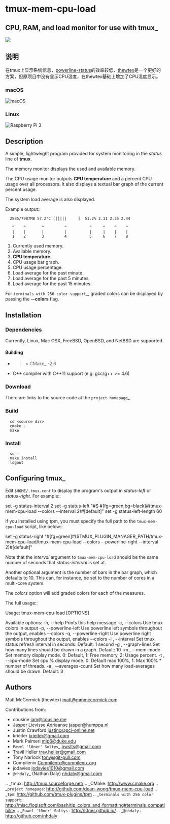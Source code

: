 # tmux-mem-cpu-load

## CPU, RAM, and load monitor for use with tmux_


![](https://travis-ci.org/dean-wong/tmux-mem-cpu-load.svg)

## 说明

在tmux上显示系统信息，[powerline-status](https://pypi.python.org/pypi/powerline-status/)的效率较低，[thewtex](http://github.com/thewtex/tmux-mem-cpu-load)是一个更好的方案，但原项目中没有显示CPU温度，在thewtex基础上增加了CPU温度显示。

### macOS

![macOS](https://ws4.sinaimg.cn/large/006tKfTcgy1fg5t0km08xj30iy08owel.jpg)

### Linux

![Raspberry Pi 3](https://ws1.sinaimg.cn/large/006tKfTcgy1fg5t0o9ki4j30iy08ot8u.jpg)

## Description

A simple, lightweight program provided for system monitoring in the *status*
line of **tmux**.

The memory monitor displays the used and available memory.

The CPU usage monitor outputs **CPU temperature** and a percent CPU usage over all processors. It also
displays a textual bar graph of the current percent usage.

The system load average is also displayed.

Example output::
```
  2885/7987MB 57.2°C [|||||     ]  51.2% 2.11 2.35 2.44

   ^    ^       ^         ^          ^     ^    ^    ^
   |    |       |         |          |     |    |    |
   1    2       3         4          5     6    7    8
```

1. Currently used memory.
2. Available memory.
3. **CPU temperature.**
4. CPU usage bar graph.
5. CPU usage percentage.
6. Load average for the past minute.
7. Load average for the past 5 minutes.
8. Load average for the past 15 minutes.

For `terminals with 256 color support`_, graded colors can be displayed by
passing the **--colors** flag.


## Installation


### Dependencies


Currently, Linux, Mac OSX, FreeBSD, OpenBSD, and NetBSD are supported.

#### Building


* >= CMake_ -2.6
* C++ compiler with C++11 support (e.g. gcc/g++ >= 4.6)

### Download


There are links to the source code at the `project homepage`_.

### Build

```shell
  cd <source dir>
  cmake .
  make
```


### Install

```shell
  su -
  make install
  logout
```


## Configuring tmux_


Edit ``$HOME/.tmux.conf`` to display the program's output in *status-left* or
*status-right*.  For example::

  set -g status-interval 2
  set -g status-left "#S #[fg=green,bg=black]#(tmux-mem-cpu-load --colors --interval 2)#[default]"
  set -g status-left-length 60

If you installed using tpm, you must specify the full path to the
``tmux-mem-cpu-load`` script, like below::

  set -g status-right "#[fg=green]#($TMUX_PLUGIN_MANAGER_PATH/tmux-mem-cpu-load/tmux-mem-cpu-load --colors --powerline-right --interval 2)#[default]"

Note that the *interval* argument to `tmux-mem-cpu-load` should be the same number
of seconds that *status-interval* is set at.

Another optional argument is the number of bars in the bar graph, which
defaults to 10.  This can, for instance, be set to the number of cores in a
multi-core system.

The *colors* option will add graded colors for each of the measures.

The full usage::

  Usage: tmux-mem-cpu-load [OPTIONS]

  Available options:
  -h, --help
           Prints this help message
  -c, --colors
          Use tmux colors in output
  -p, --powerline-left
	  Use powerline left symbols throughout the output, enables --colors
  -q, --powerline-right
	  Use powerline right symbols throughout the output, enables --colors
  -i <value>, --interval <value>
          Set tmux status refresh interval in seconds. Default: 1 second
  -g <value>, --graph-lines <value>
          Set how many lines should be drawn in a graph. Default: 10
  -m <value>, --mem-mode <value>
        Set memory display mode. 0: Default, 1: Free memory, 2: Usage percent.
  -t <value>, --cpu-mode <value>
        Set cpu % display mode. 0: Default max 100%, 1: Max 100% * number of threads.
  -a <value>, --averages-count <value>
        Set how many load-averages should be drawn. Default: 3



## Authors

Matt McCormick (thewtex) <matt@mmmccormick.com>

Contributions from:

* cousine <iam@cousine.me>
* Jasper Lievisse Adriaanse <jasper@humppa.nl>
* Justin Crawford <justinc@pci-online.net>
* krieiter <krieiter@gmail.com>
* Mark Palmeri <mlp6@duke.edu>
* `Pawel 'l0ner' Soltys`_ <pwslts@gmail.com>
* Travil Heller <trav.heller@gmail.com>
* Tony Narlock <tony@git-pull.com>
* Compilenix <Compilenix@compilenix.org>
* jodavies <jodavies1010@gmail.com>
* `@nhdaly`_ (Nathan Daly) <nhdaly@gmail.com>


.. _tmux: http://tmux.sourceforge.net/
.. _CMake: http://www.cmake.org
.. _`project homepage`: http://github.com/dean-wong/tmux-mem-cpu-load
.. _`tpm`: http://github.com/tmux-plugins/tpm
.. _`terminals with 256 color support`: http://misc.flogisoft.com/bash/tip_colors_and_formatting#terminals_compatibility
.. _`Pawel 'l0ner' Soltys` : http://l0ner.github.io/
.. _`@nhdaly` : http://github.com/nhdaly

